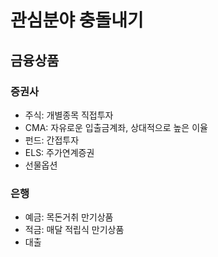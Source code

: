 # 관심분야 충돌내기
## 금융상품
### 증권사
* 주식: 개별종목 직접투자
* CMA: 자유로운 입출금계좌, 상대적으로 높은 이율
* 펀드: 간접투자
* ELS: 주가연계증권
* 선물옵션 

### 은행
* 예금: 목돈거취 만기상품
* 적금: 매달 적립식 만기상품
* 대출
 
